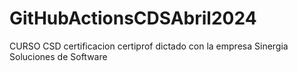 # GitHubActionsCDSAbril2024
CURSO CSD certificacion certiprof dictado con la empresa Sinergia Soluciones de Software
